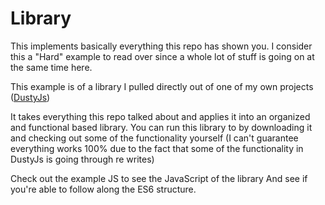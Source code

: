 # Library

This implements basically everything this repo has shown you. I consider this a "Hard" example to read over since a whole lot of stuff is going on at the same time here.

This example is of a library I pulled directly out of one of my own projects ([DustyJs](https://github.com/dhershman1/dustyjs))

It takes everything this repo talked about and applies it into an organized and functional based library. You can run this library to by downloading it and checking out some of the functionality yourself (I can't guarantee everything works 100% due to the fact that some of the functionality in DustyJs is going through re writes)

Check out the example JS to see the JavaScript of the library And see if you're able to follow along the ES6 structure.

